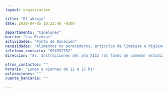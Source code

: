 ```yaml
---
layout: organizacion

title: "El abrojo"
date: 2020-04-05 18:22:40 -0300

departamento: "Canelones"
barrio: "Las Piedras"
actividades: "Punto de Donación"
necesidades: "Alimentos no perecederos, artículos de limpieza e higiene personal y del hogar"
telefono_contacto: "094992782"
direccion: "Av. Instrucciones del año XIII (al fondo de comedor estudiantil)"

otros_contactos: ""
horario: "Lunes a viernes de 11 a 15 hs"
aclaraciones: ""
cuenta_bancaria: ""

---
```

